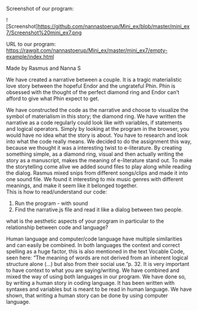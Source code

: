 Screenshot of our program: 

![Screenshot]https://github.com/nannastoerup/Mini_ex/blob/master/mini_ex7/Screenshot%20mini_ex7.png

URL to our program: 
https://rawgit.com/nannastoerup/Mini_ex/master/mini_ex7/empty-example/index.html


Made by Rasmus and Nanna S
 
We have created a narrative between a couple. It is a tragic materialistic love story between the hopeful Endor and 
the ungrateful Phin. Phin is obsessed with the thought of the perfect diamond ring and Endor can’t afford to give what 
Phin expect to get.
 
We have constructed the code as the narrative and choose to visualize the symbol of materialism in this story; the 
diamond ring. We have written the narrative as a code regularly could look like with variables, if statements and 
logical operators. Simply by looking at the program in the browser, you would have no idea what the story is about. 
You have to research and look into what the code really means. 
We decided to do the assignment this way, because we thought it was a interesting twist to e-literature. By creating 
something simple, as a diamond ring, visual and then actually writing the story as a manuscript, makes the meaning of 
e-literature stand out. To make the storytelling come alive we added sound files to play along while reading the dialog. 
Rasmus mixed snips from different songs/clips and made it into one sound file. We found it interesting to mix music 
genres with different meanings, and make it seem like it belonged together.  
This is how to read/understand our code:
1.	Run the program - with sound
2.	Find the narrative.js file and read it like a dialog between two people. 

what is the aesthetic aspects of your program in particular to the relationship between code and language?

Human language and computer/code language have multiple similarities and can easily be combined. In both languages 
the context and correct spelling as a huge factor, this is also mentioned in the text Vocable Code, seen here: “The 
meaning of words are not derived from an inherent logical structure alone (…) but also from their social use.”p. 32. It 
is very important to have context to what you are saying/writing. 
We have combined and mixed the way of using both languages in our program. We have done so, by writing a human story 
in coding language. It has been written with syntaxes and variables but is meant to be read in human language. We have 
shown, that writing a human story can be done by using computer language.  
